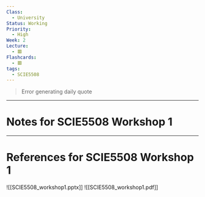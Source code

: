 ```yaml
---
Class:
  - University
Status: Working
Priority:
  - High
Week: 2
Lecture:
  - 🟥
Flashcards:
  - 🟥
tags:
  - SCIE5508
---
```

> Error generating daily quote

---
# Notes for SCIE5508 Workshop 1





---
# References for SCIE5508 Workshop 1
![[SCIE5508_workshop1.pptx]]
![[SCIE5508_workshop1.pdf]]